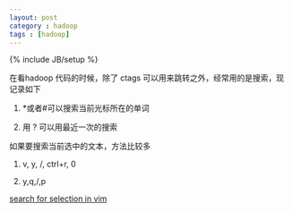 ```yaml
---
layout: post
category : hadoop 
tags : [hadoop]
---
```

{% include JB/setup %}

在看hadoop 代码的时候，除了 ctags 可以用来跳转之外，经常用的是搜索，现记录如下

1. *或者#可以搜索当前光标所在的单词

2. 用 ? 可以用最近一次的搜索

如果要搜索当前选中的文本，方法比较多

1. v, y, /, ctrl+r, 0

2. y,q,/,p

[search for selection in vim](http://stackoverflow.com/questions/363111/search-for-selection-in-vim 'search for selection in vim')

